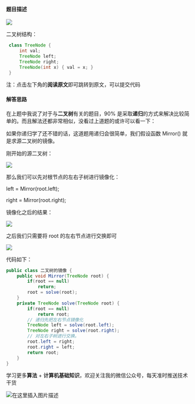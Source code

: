 #### 题目描述


![](https://user-gold-cdn.xitu.io/2019/2/27/1692fa420df9e2aa?w=471&h=545&f=png&s=26726)

二叉树结构：

```java
 class TreeNode {
     int val;
     TreeNode left;
     TreeNode right;
     TreeNode(int x) { val = x; }
 }
```

注：点击左下角的**阅读原文**即可跳转到原文，可以提交代码

#### 解答思路

在上题中我说了对于与**二叉树**有关的题目，90% 是采取**递归**的方式来解决比较简单的。而且解法还都非常相似，没看过上道题的或许可以看一下：

如果你递归学了还不错的话，这道题用递归会很简单，我们假设函数 Mirror() 就是求源二叉树的镜像。

刚开始的源二叉树：


![](https://user-gold-cdn.xitu.io/2019/2/27/1692fa729e01fe32?w=761&h=427&f=png&s=35478)

那么我们可以先对根节点的左右子树进行镜像化：

left = Mirror(root.left);

right = Mirror(root.right);

镜像化之后的结果：


![](https://user-gold-cdn.xitu.io/2019/2/27/1692fa7dd84b1f0b?w=792&h=415&f=png&s=35774)

之后我们只需要将 root 的左右节点进行交换即可


![](https://user-gold-cdn.xitu.io/2019/2/27/1692fa94c58b966f?w=748&h=328&f=png&s=33430)

代码如下：

```java
public class 二叉树的镜像 {
    public void Mirror(TreeNode root) {
        if(root == null)
            return;
        root = solve(root);
    }
    private TreeNode solve(TreeNode root) {
        if(root == null)
            return root;
        // 递归先把左右节点镜像化
        TreeNode left = solve(root.left);
        TreeNode right = solve(root.right);
        // 对左右子树进行交换。
        root.left = right;
        root.right = left;
        return root;
    }
}
```

学习更多**算法** + **计算机基础知识**，欢迎关注我的微信公众号，每天准时推送技术干货

![在这里插入图片描述](https://img-blog.csdnimg.cn/20200306223728524.png?x-oss-process=image/watermark,type_ZmFuZ3poZW5naGVpdGk,shadow_10,text_aHR0cHM6Ly9ibG9nLmNzZG4ubmV0L20wXzM3OTA3Nzk3,size_16,color_FFFFFF,t_70)



